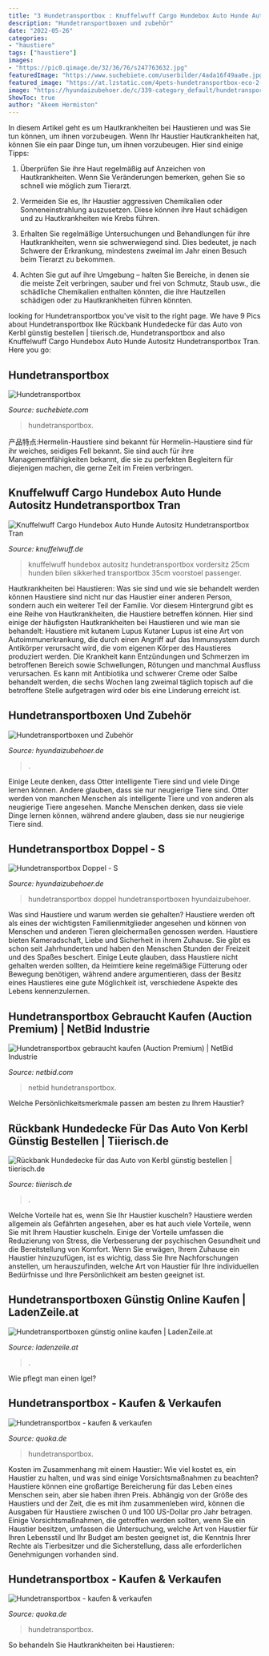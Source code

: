 ```yaml
---
title: "3 Hundetransportbox : Knuffelwuff Cargo Hundebox Auto Hunde Autositz Hundetransportbox Tran"
description: "Hundetransportboxen und zubehör"
date: "2022-05-26"
categories:
- "haustiere"
tags: ["haustiere"]
images:
- "https://pic0.qimage.de/32/36/76/s247763632.jpg"
featuredImage: "https://www.suchebiete.com/userbilder/4ada16f49aa0e.jpg"
featured_image: "https://at.lzstatic.com/4pets-hundetransportbox-eco-2-m-585100327-0-250-04.jpg"
image: "https://hyundaizubehoer.de/c/339-category_default/hundetransportboxen-und-zubehoer.jpg"
ShowToc: true
author: "Akeem Hermiston"
---
```



In diesem Artikel geht es um Hautkrankheiten bei Haustieren und was Sie tun können, um ihnen vorzubeugen.
Wenn Ihr Haustier Hautkrankheiten hat, können Sie ein paar Dinge tun, um ihnen vorzubeugen. Hier sind einige Tipps:
1. Überprüfen Sie ihre Haut regelmäßig auf Anzeichen von Hautkrankheiten. Wenn Sie Veränderungen bemerken, gehen Sie so schnell wie möglich zum Tierarzt.

2. Vermeiden Sie es, Ihr Haustier aggressiven Chemikalien oder Sonneneinstrahlung auszusetzen. Diese können ihre Haut schädigen und zu Hautkrankheiten wie Krebs führen.

3. Erhalten Sie regelmäßige Untersuchungen und Behandlungen für ihre Hautkrankheiten, wenn sie schwerwiegend sind. Dies bedeutet, je nach Schwere der Erkrankung, mindestens zweimal im Jahr einen Besuch beim Tierarzt zu bekommen.

4. Achten Sie gut auf ihre Umgebung – halten Sie Bereiche, in denen sie die meiste Zeit verbringen, sauber und frei von Schmutz, Staub usw., die schädliche Chemikalien enthalten könnten, die ihre Hautzellen schädigen oder zu Hautkrankheiten führen könnten.

	

		
looking for Hundetransportbox you've visit to the right page. We have 9 Pics about Hundetransportbox like Rückbank Hundedecke für das Auto von Kerbl günstig bestellen | tiierisch.de, Hundetransportbox and also Knuffelwuff Cargo Hundebox Auto Hunde Autositz Hundetransportbox Tran. Here you go:
		
    
## Hundetransportbox

<img loading=lazy src="https://www.suchebiete.com/userbilder/4ada16f49aa0e.jpg" onerror="this.onerror=null;this.src='https://tse3.mm.bing.net/th?id=OIP.qDtyg2dpU6L7YowAUP6ucAAAAA&amp;pid=15.1';" alt="Hundetransportbox">

_Source: suchebiete.com_

>hundetransportbox. 

	

产品特点:Hermelin-Haustiere sind bekannt für
Hermelin-Haustiere sind für ihr weiches, seidiges Fell bekannt. Sie sind auch für ihre Managementfähigkeiten bekannt, die sie zu perfekten Begleitern für diejenigen machen, die gerne Zeit im Freien verbringen.

    
## Knuffelwuff Cargo Hundebox Auto Hunde Autositz Hundetransportbox Tran

<img loading=lazy src="https://www.knuffelwuff.de/media/image/product/4074/lg/knuffelwuff-cargo-hundebox-auto-hunde-autositz-hundetransportbox-transportbox-hund-vordersitz-groesse-3-55-x-45-x-35cm-schwarz~2.jpg" onerror="this.onerror=null;this.src='https://tse3.mm.bing.net/th?id=OIP.sEIeJPMWZux9K3pCpy3_TAHaHa&amp;pid=15.1';" alt="Knuffelwuff Cargo Hundebox Auto Hunde Autositz Hundetransportbox Tran">

_Source: knuffelwuff.de_

>knuffelwuff hundebox autositz hundetransportbox vordersitz 25cm hunden bilen sikkerhed transportbox 35cm voorstoel passenger. 

	

Hautkrankheiten bei Haustieren: Was sie sind und wie sie behandelt werden können
Haustiere sind nicht nur das Haustier einer anderen Person, sondern auch ein weiterer Teil der Familie. Vor diesem Hintergrund gibt es eine Reihe von Hautkrankheiten, die Haustiere betreffen können. Hier sind einige der häufigsten Hautkrankheiten bei Haustieren und wie man sie behandelt:
Haustiere mit kutanem Lupus
Kutaner Lupus ist eine Art von Autoimmunerkrankung, die durch einen Angriff auf das Immunsystem durch Antikörper verursacht wird, die vom eigenen Körper des Haustieres produziert werden. Die Krankheit kann Entzündungen und Schmerzen im betroffenen Bereich sowie Schwellungen, Rötungen und manchmal Ausfluss verursachen. Es kann mit Antibiotika und schwerer Creme oder Salbe behandelt werden, die sechs Wochen lang zweimal täglich topisch auf die betroffene Stelle aufgetragen wird oder bis eine Linderung erreicht ist.

    
## Hundetransportboxen Und Zubehör

<img loading=lazy src="https://hyundaizubehoer.de/c/339-category_default/hundetransportboxen-und-zubehoer.jpg" onerror="this.onerror=null;this.src='https://tse4.mm.bing.net/th?id=OIP.djYSTncg_9_CTBowm7hQ4QHaB6&amp;pid=15.1';" alt="Hundetransportboxen und Zubehör">

_Source: hyundaizubehoer.de_

>. 

	

Einige Leute denken, dass Otter intelligente Tiere sind und viele Dinge lernen können. Andere glauben, dass sie nur neugierige Tiere sind.
Otter werden von manchen Menschen als intelligente Tiere und von anderen als neugierige Tiere angesehen. Manche Menschen denken, dass sie viele Dinge lernen können, während andere glauben, dass sie nur neugierige Tiere sind.

    
## Hundetransportbox Doppel - S

<img loading=lazy src="https://hyundaizubehoer.de/238916-medium_default/hundetransportbox-doppel-s.jpg" onerror="this.onerror=null;this.src='https://tse1.mm.bing.net/th?id=OIP.DocpbogghpM9tKXlrktZBAAAAA&amp;pid=15.1';" alt="Hundetransportbox Doppel - S">

_Source: hyundaizubehoer.de_

>hundetransportbox doppel hundetransportboxen hyundaizubehoer. 

	

Was sind Haustiere und warum werden sie gehalten?
Haustiere werden oft als eines der wichtigsten Familienmitglieder angesehen und können von Menschen und anderen Tieren gleichermaßen genossen werden. Haustiere bieten Kameradschaft, Liebe und Sicherheit in ihrem Zuhause. Sie gibt es schon seit Jahrhunderten und haben den Menschen Stunden der Freizeit und des Spaßes beschert. Einige Leute glauben, dass Haustiere nicht gehalten werden sollten, da Heimtiere keine regelmäßige Fütterung oder Bewegung benötigen, während andere argumentieren, dass der Besitz eines Haustieres eine gute Möglichkeit ist, verschiedene Aspekte des Lebens kennenzulernen.

    
## Hundetransportbox Gebraucht Kaufen (Auction Premium) | NetBid Industrie

<img loading=lazy src="https://www.netbid.com/images/09194/X09194-418_6_slide.jpg?w=964&amp;h=723&amp;404=default" onerror="this.onerror=null;this.src='https://tse4.mm.bing.net/th?id=OIP.abLmb5dT0SlHs8Xr8TbhEwHaFj&amp;pid=15.1';" alt="Hundetransportbox gebraucht kaufen (Auction Premium) | NetBid Industrie">

_Source: netbid.com_

>netbid hundetransportbox. 

	

Welche Persönlichkeitsmerkmale passen am besten zu Ihrem Haustier?

    
## Rückbank Hundedecke Für Das Auto Von Kerbl Günstig Bestellen | Tiierisch.de

<img loading=lazy src="https://d1aev0esfa35jt.cloudfront.net/large/r/rueckbank-hundedecke-fuer-das-auto-1436973699.jpg" onerror="this.onerror=null;this.src='https://tse1.mm.bing.net/th?id=OIP.u8Al2nkiZtGcTJ5gSUka_QHaHa&amp;pid=15.1';" alt="Rückbank Hundedecke für das Auto von Kerbl günstig bestellen | tiierisch.de">

_Source: tiierisch.de_

>. 

	

Welche Vorteile hat es, wenn Sie Ihr Haustier kuscheln?
Haustiere werden allgemein als Gefährten angesehen, aber es hat auch viele Vorteile, wenn Sie mit Ihrem Haustier kuscheln. Einige der Vorteile umfassen die Reduzierung von Stress, die Verbesserung der psychischen Gesundheit und die Bereitstellung von Komfort. Wenn Sie erwägen, Ihrem Zuhause ein Haustier hinzuzufügen, ist es wichtig, dass Sie Ihre Nachforschungen anstellen, um herauszufinden, welche Art von Haustier für Ihre individuellen Bedürfnisse und Ihre Persönlichkeit am besten geeignet ist.

    
## Hundetransportboxen Günstig Online Kaufen | LadenZeile.at

<img loading=lazy src="https://at.lzstatic.com/4pets-hundetransportbox-eco-2-m-585100327-0-250-04.jpg" onerror="this.onerror=null;this.src='https://tse2.mm.bing.net/th?id=OIP.DLapCdvC0oRHflIWZHL2wgAAAA&amp;pid=15.1';" alt="Hundetransportboxen günstig online kaufen | LadenZeile.at">

_Source: ladenzeile.at_

>. 

	

Wie pflegt man einen Igel?

    
## Hundetransportbox - Kaufen &amp; Verkaufen

<img loading=lazy src="https://pic0.qimage.de/89/77/09/r248097789.jpg" onerror="this.onerror=null;this.src='https://tse2.mm.bing.net/th?id=OIP.IrqVe-0D10ROwH4VZcw4bAAAAA&amp;pid=15.1';" alt="Hundetransportbox - kaufen &amp; verkaufen">

_Source: quoka.de_

>hundetransportbox. 

	

Kosten im Zusammenhang mit einem Haustier: Wie viel kostet es, ein Haustier zu halten, und was sind einige Vorsichtsmaßnahmen zu beachten?
Haustiere können eine großartige Bereicherung für das Leben eines Menschen sein, aber sie haben ihren Preis. Abhängig von der Größe des Haustiers und der Zeit, die es mit ihm zusammenleben wird, können die Ausgaben für Haustiere zwischen 0 und 100 US-Dollar pro Jahr betragen. Einige Vorsichtsmaßnahmen, die getroffen werden sollten, wenn Sie ein Haustier besitzen, umfassen die Untersuchung, welche Art von Haustier für Ihren Lebensstil und Ihr Budget am besten geeignet ist, die Kenntnis Ihrer Rechte als Tierbesitzer und die Sicherstellung, dass alle erforderlichen Genehmigungen vorhanden sind.

    
## Hundetransportbox - Kaufen &amp; Verkaufen

<img loading=lazy src="https://pic0.qimage.de/32/36/76/s247763632.jpg" onerror="this.onerror=null;this.src='https://tse4.mm.bing.net/th?id=OIP.wduUDscPkYsaAhVKw6L2LgAAAA&amp;pid=15.1';" alt="Hundetransportbox - kaufen &amp; verkaufen">

_Source: quoka.de_

>hundetransportbox. 

	

So behandeln Sie Hautkrankheiten bei Haustieren:


